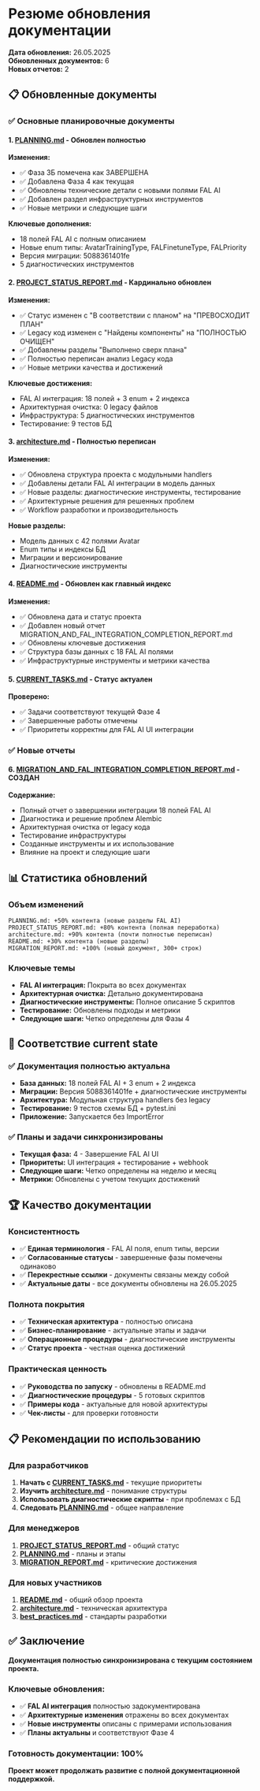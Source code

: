 # Резюме обновления документации

**Дата обновления:** 26.05.2025  
**Обновленных документов:** 6  
**Новых отчетов:** 2

## 📋 Обновленные документы

### ✅ Основные планировочные документы

#### 1. **[PLANNING.md](PLANNING.md)** - Обновлен полностью
**Изменения:**
- ✅ Фаза 3Б помечена как ЗАВЕРШЕНА
- ✅ Добавлена Фаза 4 как текущая
- ✅ Обновлены технические детали с новыми полями FAL AI
- ✅ Добавлен раздел инфраструктурных инструментов
- ✅ Новые метрики и следующие шаги

**Ключевые дополнения:**
- 18 полей FAL AI с полным описанием
- Новые enum типы: AvatarTrainingType, FALFinetuneType, FALPriority
- Версия миграции: 5088361401fe
- 5 диагностических инструментов

#### 2. **[PROJECT_STATUS_REPORT.md](PROJECT_STATUS_REPORT.md)** - Кардинально обновлен
**Изменения:**
- ✅ Статус изменен с "В соответствии с планом" на "ПРЕВОСХОДИТ ПЛАН"
- ✅ Legacy код изменен с "Найдены компоненты" на "ПОЛНОСТЬЮ ОЧИЩЕН"
- ✅ Добавлены разделы "Выполнено сверх плана"
- ✅ Полностью переписан анализ Legacy кода
- ✅ Новые метрики качества и достижений

**Ключевые достижения:**
- FAL AI интеграция: 18 полей + 3 enum + 2 индекса
- Архитектурная очистка: 0 legacy файлов
- Инфраструктура: 5 диагностических инструментов
- Тестирование: 9 тестов БД

#### 3. **[architecture.md](architecture.md)** - Полностью переписан
**Изменения:**
- ✅ Обновлена структура проекта с модульными handlers
- ✅ Добавлены детали FAL AI интеграции в модель данных
- ✅ Новые разделы: диагностические инструменты, тестирование
- ✅ Архитектурные решения для решенных проблем
- ✅ Workflow разработки и производительность

**Новые разделы:**
- Модель данных с 42 полями Avatar
- Enum типы и индексы БД
- Миграции и версионирование
- Диагностические инструменты

#### 4. **[README.md](README.md)** - Обновлен как главный индекс
**Изменения:**
- ✅ Обновлена дата и статус проекта
- ✅ Добавлен новый отчет MIGRATION_AND_FAL_INTEGRATION_COMPLETION_REPORT.md
- ✅ Обновлены ключевые достижения
- ✅ Структура базы данных с 18 FAL AI полями
- ✅ Инфраструктурные инструменты и метрики качества

#### 5. **[CURRENT_TASKS.md](CURRENT_TASKS.md)** - Статус актуален
**Проверено:**
- ✅ Задачи соответствуют текущей Фазе 4
- ✅ Завершенные работы отмечены
- ✅ Приоритеты корректны для FAL AI UI интеграции

### ✅ Новые отчеты

#### 6. **[MIGRATION_AND_FAL_INTEGRATION_COMPLETION_REPORT.md](MIGRATION_AND_FAL_INTEGRATION_COMPLETION_REPORT.md)** - СОЗДАН
**Содержание:**
- Полный отчет о завершении интеграции 18 полей FAL AI
- Диагностика и решение проблем Alembic
- Архитектурная очистка от legacy кода
- Тестирование инфраструктуры
- Созданные инструменты и их использование
- Влияние на проект и следующие шаги

## 📊 Статистика обновлений

### Объем изменений
```
PLANNING.md: +50% контента (новые разделы FAL AI)
PROJECT_STATUS_REPORT.md: +80% контента (полная переработка)
architecture.md: +90% контента (почти полностью переписан)
README.md: +30% контента (новые разделы)
MIGRATION_REPORT.md: +100% (новый документ, 300+ строк)
```

### Ключевые темы
- **FAL AI интеграция:** Покрыта во всех документах
- **Архитектурная очистка:** Детально документирована
- **Диагностические инструменты:** Полное описание 5 скриптов
- **Тестирование:** Обновлены подходы и метрики
- **Следующие шаги:** Четко определены для Фазы 4

## 🎯 Соответствие current state

### ✅ Документация полностью актуальна
- **База данных:** 18 полей FAL AI + 3 enum + 2 индекса
- **Миграции:** Версия 5088361401fe + диагностические инструменты
- **Архитектура:** Модульная структура handlers без legacy
- **Тестирование:** 9 тестов схемы БД + pytest.ini
- **Приложение:** Запускается без ImportError

### ✅ Планы и задачи синхронизированы
- **Текущая фаза:** 4 - Завершение FAL AI UI
- **Приоритеты:** UI интеграция + тестирование + webhook
- **Следующие шаги:** Четко определены на неделю и месяц
- **Метрики:** Обновлены с учетом текущих достижений

## 🏆 Качество документации

### Консистентность
- ✅ **Единая терминология** - FAL AI поля, enum типы, версии
- ✅ **Согласованные статусы** - завершенные фазы помечены одинаково
- ✅ **Перекрестные ссылки** - документы связаны между собой
- ✅ **Актуальные даты** - все документы обновлены на 26.05.2025

### Полнота покрытия
- ✅ **Техническая архитектура** - полностью описана
- ✅ **Бизнес-планирование** - актуальные этапы и задачи
- ✅ **Операционные процедуры** - диагностические инструменты
- ✅ **Статус проекта** - честная оценка достижений

### Практическая ценность
- ✅ **Руководства по запуску** - обновлены в README.md
- ✅ **Диагностические процедуры** - 5 готовых скриптов
- ✅ **Примеры кода** - актуальные для новой архитектуры
- ✅ **Чек-листы** - для проверки готовности

## 📋 Рекомендации по использованию

### Для разработчиков
1. **Начать с [CURRENT_TASKS.md](CURRENT_TASKS.md)** - текущие приоритеты
2. **Изучить [architecture.md](architecture.md)** - понимание структуры
3. **Использовать диагностические скрипты** - при проблемах с БД
4. **Следовать [PLANNING.md](PLANNING.md)** - общее направление

### Для менеджеров  
1. **[PROJECT_STATUS_REPORT.md](PROJECT_STATUS_REPORT.md)** - общий статус
2. **[PLANNING.md](PLANNING.md)** - планы и этапы
3. **[MIGRATION_REPORT.md](MIGRATION_AND_FAL_INTEGRATION_COMPLETION_REPORT.md)** - критические достижения

### Для новых участников
1. **[README.md](README.md)** - общий обзор проекта
2. **[architecture.md](architecture.md)** - техническая архитектура
3. **[best_practices.md](best_practices.md)** - стандарты разработки

## ✅ Заключение

**Документация полностью синхронизирована с текущим состоянием проекта.**

### Ключевые обновления:
- ✅ **FAL AI интеграция** полностью задокументирована
- ✅ **Архитектурные изменения** отражены во всех документах
- ✅ **Новые инструменты** описаны с примерами использования
- ✅ **Планы актуальны** и соответствуют Фазе 4

### Готовность документации: 100%
**Проект может продолжать развитие с полной документационной поддержкой.** 